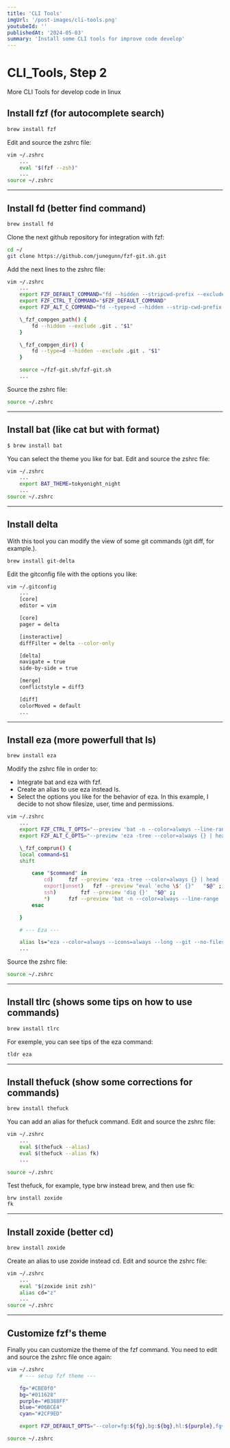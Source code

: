 ```yaml
---
title: 'CLI Tools'
imgUrl: '/post-images/cli-tools.png'
youtubeId: ''
publishedAt: '2024-05-03'
summary: 'Install some CLI tools for improve code develop'
---
```


# CLI_Tools, Step 2

More CLI Tools for develop code in linux

## Install fzf (for autocomplete search)

```bash
brew install fzf
```

Edit and source the zshrc file:

```bash
vim ~/.zshrc
    ...
    eval "$(fzf --zsh)"
    ...
source ~/.zshrc
```

---

## Install fd (better find command)

```bash
brew install fd
```

Clone the next github repository for integration with fzf:

```bash
cd ~/
git clone https://github.com/junegunn/fzf-git.sh.git
```

Add the next lines to the zshrc file:

```bash
vim ~/.zshrc
    ...
    export FZF_DEFAULT_COMMAND="fd --hidden --stripcwd-prefix --exclude .git"
    export FZF_CTRL_T_COMMAND="$FZF_DEFAULT_COMMAND"
    export FZF_ALT_C_COMMAND="fd --tyepe=d --hidden --strip-cwd-prefix --exclude .git"

    \_fzf_compgen_path() {
        fd --hidden --exclude .git . "$1"
    }

    \_fzf_compgen_dir() {
        fd --type=d --hidden --exclude .git . "$1"
    }

    source ~/fzf-git.sh/fzf-git.sh
    ...
```

Source the zshrc file:

```bash
source ~/.zshrc
```

---

## Install bat (like cat but with format)

```bash
$ brew install bat
```

You can select the theme you like for bat. Edit and source the zshrc file:

```bash
vim ~/.zshrc
    ...
    export BAT_THEME=tokyonight_night
    ...
source ~/.zshrc
```

---

## Install delta

With this tool you can modify the view of some git commands (git diff, for example.).

```bash
brew install git-delta
```

Edit the gitconfig file with the options you like:

```bash
vim ~/.gitconfig
    ...
    [core]
    editor = vim

    [core]
    pager = delta

    [insteractive]
    diffFilter = delta --color-only

    [delta]
    navigate = true
    side-by-side = true

    [merge]
    conflictstyle = diff3

    [diff]
    colorMoved = default
    ...
```

---

## Install eza (more powerfull that ls)

```bash
brew install eza
```

Modify the zshrc file in order to:

- Integrate bat and eza with fzf.
- Create an alias to use eza instead ls.
- Select the options you like for the behavior of eza. In this example, I decide to not show filesize, user, time and permissions.

```bash
vim ~/.zshrc
    ...
    export FZF_CTRL_T_OPTS="--preview 'bat -n --color=always --line-range :500 {}'"
    export FZF_ALT_C_OPTS="--preview 'eza -tree --color=always {} | head -200'"

    \_fzf_comprun() {
    local command=$1
    shift

        case "$command" in
    	    cd)		fzf --preview 'eza -tree --color=always {} | head -200' "$@" ;;
        	export|unset)	fzf --preview "eval 'echo \$' {}"	"$@" ;;
        	ssh)		fzf --preview 'dig {}'	"$@" ;;
        	*)		fzf --preview 'bat -n --color=always --line-range :500 {}' "$@" ;;
        esac

    }

    # --- Eza ---

    alias ls="eza --color=always --icons=always --long --git --no-filesize --no-time --no-user --no-permissions"
    ...
```

Source the zshrc file:

```bash
source ~/.zshrc
```

---

## Install tlrc (shows some tips on how to use commands)

```bash
brew install tlrc
```

For exemple, you can see tips of the eza command:

```bash
tldr eza
```

---

## Install thefuck (show some corrections for commands)

```bash
brew install thefuck
```

You can add an alias for thefuck command. Edit and source the zshrc file:

```bash
vim ~/.zshrc
    ...
    eval $(thefuck --alias)
    eval $(thefuck --alias fk)
    ...

source ~/.zshrc
```

Test thefuck, for example, type brw instead brew, and then use fk:

```bash
brw install zoxide
fk
```

---

## Install zoxide (better cd)

```bash
brew install zoxide
```

Create an alias to use zoxide instead cd. Edit and source the zshrc file:

```bash
vim ~/.zshrc
    ...
    eval "$(zoxide init zsh)"
    alias cd="z"
    ...
source ~/.zshrc
```

---

## Customize fzf's theme

Finally you can customize the theme of the fzf command. You need to edit and source the zshrc file once again:

```bash
vim ~/.zshrc
    # --- setup fzf theme ---

    fg="#CBE0f0"
    bg="#011628"
    purple="#B388FF"
    blue="#06BCE4"
    cyan="#2CF9ED"

    export FZF_DEFAULT_OPTS="--color=fg:${fg},bg:${bg},hl:${purple},fg+:${fg},bg+:${bg},hl+:${purple},info:${blue},prompt:${cyan}"

source ~/.zshrc
```
